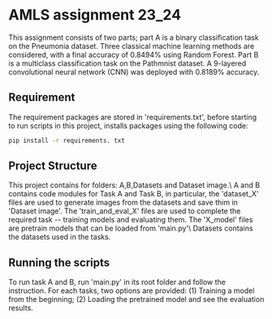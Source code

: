 # AMLS assignment 23_24

This assignment consists of two parts; part A is a binary classification task on the Pneumonia dataset. Three classical machine learning methods are considered, with a final accuracy of 0.8494% using Random Forest. Part B is a multiclass classification task on the Pathmnist dataset. A 9-layered convolutional neural network (CNN) was deployed with 0.8189% accuracy.

## Requirement
The requirement packages are stored in 'requirements.txt', before starting to run scripts in this project, installs packages using the following code:

```bash
pip install -r requirements. txt
```

## Project Structure
This project contains for folders: A,B,Datasets and Dataset image.\\
A and B contains code modules for Task A and Task B, in particular, the 'dataset_X' files are used to generate images from the datasets and save thim in 'Dataset image'. The 'train_and_eval_X' files are used to complete the required task -- training models and evaluating them. The 'X_model' files are pretrain models that can be loaded from 'main.py'\\
Datasets contains the datasets used in the tasks.

## Running the scripts
To run task A and B, run 'main.py' in its root folder and follow the instruction. For each tasks, two options are provided: (1) Training a model from the beginning; (2) Loading the pretrained model and see the evaluation results.

